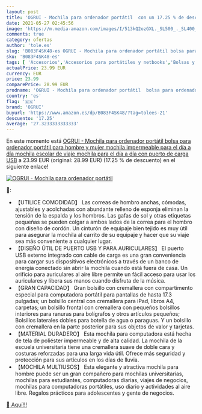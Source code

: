 ```yaml
---
layout: post
title: 'OGRUI - Mochila para ordenador portátil  con un 17.25 % de descuento'
date: 2021-05-27 02:45:56
image: 'https://m.media-amazon.com/images/I/513kQ2ozGXL._SL500_._SL400_.jpg'
comments: true
category: ofertas
author: 'tole.es'
slug: 'B083F4SK48-es OGRUI - Mochila para ordenador portátil bolsa para...'
sku: 'B083F4SK48-es'
tags: [ 'Accesorios','Accesorios para portátiles y netbooks','Bolsas y fundas para portátiles y netbooks','Informática','Mochilas para portátiles y netbooks','escolar','mochila','ogrui', ]
actualPrice: 23.99 EUR
currency: EUR
price: 23.99
comparePrice: 28.99 EUR
prodname: 'OGRUI - Mochila para ordenador portátil  bolsa para ordenador portátil para hombre y mujer  mochila impermeable para el día a día  mochila escolar de viaje  mochila para el día a día con puerto de carga USB'
country: 'es'
flag: '🇪🇸'
brand: 'OGRUI'
buyurl: 'https://www.amazon.es/dp/B083F4SK48/?tag=tolees-21'
descuento: '17.25'
average: '27.3233333333333'
---
```


En este momento está [OGRUI - Mochila para ordenador portátil  bolsa para ordenador portátil para hombre y mujer  mochila impermeable para el día a día  mochila escolar de viaje  mochila para el día a día con puerto de carga USB](https://www.amazon.es/dp/B083F4SK48/?tag=tolees-21) a 23.99 EUR (original: 28.99 EUR) (17.25 %  de descuento) en el siguiente enlace!

[![OGRUI - Mochila para ordenador portátil ](https://m.media-amazon.com/images/I/513kQ2ozGXL._SL500_._SL400_.jpg)](https://www.amazon.es/dp/B083F4SK48/?tag=tolees-21)

🔎:

- 【UTILICE COMODIDAD】 Las correas de hombro anchas, cómodas, ajustables y acolchadas con abundante relleno de esponja eliminan la tensión de la espalda y los hombros. Las gafas de sol y otras etiquetas pequeñas se pueden colgar a ambos lados de la correa para el hombro con diseño de cordón. Un cinturón de equipaje bien tejido es muy útil para asegurar la mochila al carrito de su equipaje y hacer que su viaje sea más conveniente a cualquier lugar.
- 【DISEÑO ÚTIL DE PUERTO USB Y PARA AURICULARES】 El puerto USB externo integrado con cable de carga es una gran conveniencia para cargar sus dispositivos electrónicos a través de un banco de energía conectado sin abrir la mochila cuando está fuera de casa. Un orificio para auriculares al aire libre permite un fácil acceso para usar los auriculares y libera sus manos cuando disfruta de la música.
- 【GRAN CAPACIDAD】 Gran bolsillo con cremallera con compartimento especial para computadora portátil para pantallas de hasta 17.3 pulgadas; un bolsillo central con cremallera para iPad, libros A4, carpetas; un bolsillo frontal con cremallera con pequeños bolsillos interiores para ranuras para bolígrafos y otros artículos pequeños; Bolsillos laterales dobles para botella de agua o paraguas. Y un bolsillo con cremallera en la parte posterior para sus objetos de valor y tarjetas.
- 【MATERIAL DURADERO】 Esta mochila para computadora está hecha de tela de poliéster impermeable y de alta calidad. La mochila de la escuela universitaria tiene una cremallera suave de doble cara y costuras reforzadas para una larga vida útil. Ofrece más seguridad y protección para sus artículos en los días de lluvia.
- 【MOCHILA MULTIUSOS】 Esta elegante y atractiva mochila para hombre puede ser un gran compañero para mochilas universitarias, mochilas para estudiantes, computadoras diarias, viajes de negocios, mochilas para computadoras portátiles, uso diario y actividades al aire libre. Regalos prácticos para adolescentes y gente de negocios.

[🛒 Aquí!!!](https://www.amazon.es/dp/B083F4SK48/?tag=tolees-21)
